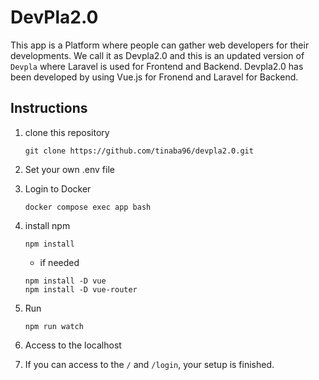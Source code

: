# DevPla2.0

This app is a Platform where people can gather web developers for their developments.
We call it as Devpla2.0 and this is an updated version of `Devpla` where Laravel is used for Frontend and Backend.
Devpla2.0 has been developed by using Vue.js for Fronend and Laravel for Backend.

## Instructions

1. clone this repository
    ```
    git clone https://github.com/tinaba96/devpla2.0.git
    ```

1. Set your own .env file 


1. Login to Docker
    ```
    docker compose exec app bash
    ```

1. install npm
    ```
    npm install
    ```

    - if needed

    ```
    npm install -D vue
    npm install -D vue-router
    ```

1. Run
    ```
    npm run watch
    ```

1. Access to the localhost
1. If you can access to the `/` and `/login`, your setup is finished.


